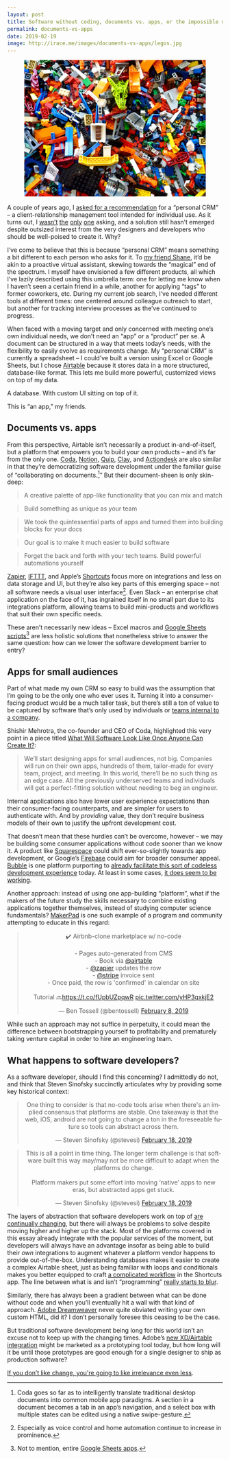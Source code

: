 ```yaml
---
layout: post
title: Software without coding, documents vs. apps, or the impossible dream of the “personal CRM”
permalink: documents-vs-apps
date: 2019-02-19
image: http://irace.me/images/documents-vs-apps/legos.jpg
---
```


<figure>
  <img src="/images/documents-vs-apps/legos.jpg">
</figure>

A couple of years ago, I [asked for a recommendation](https://twitter.com/irace/status/798545010723590144?ref_src=twsrc%5Etfw) for a “personal CRM” – a client-relationship management tool intended for individual use. As it turns out, I [wasn’t](https://twitter.com/nakul/status/1002231482931470338) [the](https://twitter.com/delk/status/1025525171292057600) [only](https://twitter.com/ganeumann/status/1086457913856663552) [one](https://www.producthunt.com/ask/228-what-is-the-best-personal-crm) asking, and a solution still hasn’t emerged despite outsized interest from the very designers and developers who should be well-poised to create it. Why?

I’ve come to believe that this is because “personal CRM” means something a bit different to each person who asks for it. To [my friend Shane](https://twitter.com/ShaneMac/status/1095787850501685249), it’d be akin to a proactive virtual assistant, skewing towards the “magical” end of the spectrum. I myself have envisioned a few different products, all which I’ve lazily described using this umbrella term: one for letting me know when I haven’t seen a certain friend in a while, another for applying “tags” to former coworkers, etc. During my current job search, I’ve needed different tools at different times: one centered around colleague outreach to start, but another for tracking interview processes as the’ve continued to progress.

When faced with a moving target and only concerned with meeting one’s own individual needs, we don’t need an “app” or a “product” per se. A document can be structured in a way that meets today’s needs, with the flexibility to easily evolve as requirements change. My “personal CRM” is currently a spreadsheet – I could’ve built a version using Excel or Google Sheets, but I chose [Airtable](https://airtable.com) because it stores data in a more structured, database-like format. This lets me build more powerful, customized views on top of my data.

A database. With custom UI sitting on top of it.

This is “an app,” my friends.

## Documents vs. apps

From this perspective, Airtable isn’t necessarily a product in-and-of-itself, but a platform that empowers you to build your _own_ products – and it’s far from the only one. [Coda](https://coda.io), [Notion](https://www.notion.so), [Quip](https://quip.com), [Clay](https://clay.run), and [Actiondesk](https://www.actiondesk.io) are also similar in that they’re democratizing software development under the familiar guise of “collaborating on documents.[^1]” But their document-sheen is only skin-deep:

> A creative palette of app-like functionality that you can mix and match

> Build something as unique as your team

> We took the quintessential parts of apps and turned them into building blocks for your docs

> Our goal is to make it much easier to build software

> Forget the back and forth with your tech teams. Build powerful automations yourself

[Zapier](https://zapier.com/), [IFTTT](https://ifttt.com/), and Apple’s [Shortcuts](https://support.apple.com/guide/shortcuts/welcome/ios) focus more on integrations and less on data storage and UI, but they’re also key parts of this emerging space – not all software needs a visual user interface[^2]. Even Slack – an enterprise chat application on the face of it, has ingrained itself in no small part due to its integrations platform, allowing teams to build mini-products and workflows that suit their own specific needs.

These aren’t necessarily new ideas – Excel macros and [Google Sheets scripts](https://www.labnol.org/internet/website-uptime-monitor/21060/)[^3] are less holistic solutions that nonetheless strive to answer the same question: how can we lower the software development barrier to entry?

## Apps for small audiences

Part of what made my own CRM so easy to build was the assumption that I’m going to be the only one who ever uses it. Turning it into a consumer-facing product would be a much taller task, but there’s still a ton of value to be captured by software that’s only used by individuals or [teams internal to a company](https://twitter.com/NatSandman/status/1097853881265020928?ref_src=twsrc%5Etfw).

Shishir Mehrotra, the co-founder and CEO of Coda, highlighted this very point in a piece titled [What Will Software Look Like Once Anyone Can Create It?](https://hbr.org/2019/01/what-will-software-look-like-once-anyone-can-create-it):

> We’ll start designing apps for small audiences, not big. Companies will run on their own apps, hundreds of them, tailor-made for every team, project, and meeting. In this world, there’ll be no such thing as an edge case. All the previously underserved teams and individuals will get a perfect-fitting solution without needing to beg an engineer.

Internal applications also have lower user experience expectations than their consumer-facing counterparts, and are simpler for users to authenticate with. And by _providing_ value, they don’t require business models of their own to justify the upfront development cost.

That doesn’t mean that these hurdles can’t be overcome, however – we may be building some consumer applications without code sooner than we know it. A product like [Squarespace](http://squarespace.com) could shift ever-so-slightly towards app development, or Google’s [Firebase](https://firebase.google.com) could aim for broader consumer appeal. [Bubble](https://bubble.is) is one platform purporting to [already facilitate this sort of codeless development experience](https://techcrunch.com/2018/11/11/bubble-lets-you-create-web-applications-with-no-coding-experience/) today. At least in some cases, [it does seem to be working](https://twitter.com/andupotorac/status/1097786137748353025).

Another approach: instead of using one app-building “platform”, what if the makers of the future study the skills necessary to combine existing applications together themselves, instead of studying computer science fundamentals? [MakerPad](https://www.makerpad.co) is one such example of a program and community attempting to educate in this regard:

<center class="centered-tweet"><blockquote class="twitter-tweet"><p lang="en" dir="ltr">✔️ Airbnb-clone marketplace w/ no-code<br><br>- Pages auto-generated from CMS<br>- Book via <a href="https://twitter.com/airtable?ref_src=twsrc%5Etfw">@airtable</a> <br>- <a href="https://twitter.com/zapier?ref_src=twsrc%5Etfw">@zapier</a> updates the row<br>- <a href="https://twitter.com/stripe?ref_src=twsrc%5Etfw">@stripe</a> invoice sent<br>- Once paid, the row is &#39;confirmed&#39; in calendar on site<br><br>Tutorial 🔜<a href="https://t.co/fUpbUZpqwR">https://t.co/fUpbUZpqwR</a> <a href="https://t.co/yHP3qxkjE2">pic.twitter.com/yHP3qxkjE2</a></p>&mdash; Ben Tossell (@bentossell) <a href="https://twitter.com/bentossell/status/1093921136419713026?ref_src=twsrc%5Etfw">February 8, 2019</a></blockquote> <script async src="https://platform.twitter.com/widgets.js" charset="utf-8"></script></center>

While such an approach may not suffice in perpetuity, it could mean the difference between bootstrapping yourself to profitability and prematurely taking venture capital in order to hire an engineering team.

## What happens to software developers?

As a software developer, should I find this concerning? I admittedly do not, and think that Steven Sinofsky succinctly articulates why by providing some key historical context:

<center class="centered-tweet"><blockquote class="twitter-tweet" data-lang="en"><p lang="en" dir="ltr">One thing to consider is that no-code tools arise when there&#39;s an implied consensus that platforms are stable. One takeaway is that the web, iOS, android are not going to change a ton in the foreseeable future so tools can abstract across them.</p>&mdash; Steven Sinofsky (@stevesi) <a href="https://twitter.com/stevesi/status/1097564918939758592?ref_src=twsrc%5Etfw">February 18, 2019</a></blockquote> <script async src="https://platform.twitter.com/widgets.js" charset="utf-8"></script></center>

<center class="centered-tweet"><blockquote class="twitter-tweet" data-conversation="none" data-lang="en"><p lang="en" dir="ltr">This is all a point in time thing. The longer term challenge is that software built this way may/may not be more difficult to adapt when the platforms do change.<br><br>Platform makers put some effort into moving ‘native’ apps to new eras, but abstracted apps get stuck.</p>&mdash; Steven Sinofsky (@stevesi) <a href="https://twitter.com/stevesi/status/1097588258412802049?ref_src=twsrc%5Etfw">February 18, 2019</a></blockquote> <script async src="https://platform.twitter.com/widgets.js" charset="utf-8"></script></center>

The layers of abstraction that software developers work on top of [are continually changing](https://twitter.com/btaylor/status/1097592086998614016), but there will always be problems to solve despite moving higher and higher up the stack. Most of the platforms covered in this essay already integrate with the popular services of the moment, but developers will always have an advantage insofar as being able to build their _own_ integrations to augment whatever a platform vendor happens to provide out-of-the-box. Understanding databases makes it easier to create a complex Airtable sheet, just as being familiar with loops and conditionals makes you better equipped to craft [a complicated workflow](https://www.macstories.net/tag/shortcuts/) in the Shortcuts app. The line between what is and isn’t “programming” [really starts to blur](https://twitter.com/viticci/status/840322224708026369).

Similarly, there has always been a gradient between what can be done without code and when you’ll eventually hit a wall with that kind of approach. [Adobe Dreamweaver](https://en.wikipedia.org/wiki/Adobe_Dreamweaver) never quite obviated writing your own custom HTML, did it? I don’t personally foresee this ceasing to be the case.

But traditional software development being long for this world isn’t an excuse not to keep up with the changing times. Adobe’s [new XD/Airtable integration](https://support.airtable.com/hc/en-us/articles/360009887334-Airtable-for-Adobe-XD) might be marketed as a prototyping tool today, but how long will it be until those prototypes are good enough for a single designer to ship as production software?

[If you don’t like change, you're going to like irrelevance even less](https://en.wikiquote.org/wiki/Eric_Shinseki).

[^1]: Coda goes so far as to intelligently translate traditional desktop documents into common mobile app paradigms. A section in a document becomes a tab in an app’s navigation, and a select box with multiple states can be edited using a native swipe-gesture.
[^2]: Especially as voice control and home automation continue to increase in prominence.
[^3]: Not to mention, entire [Google Sheets apps](https://www.labnol.org/internet/website-uptime-monitor/21060/).

